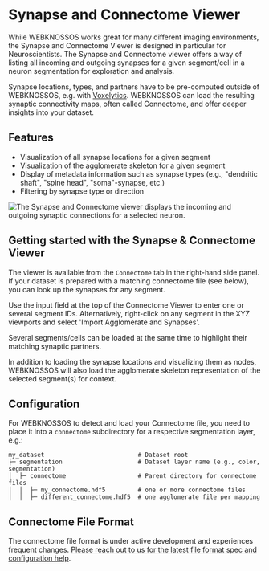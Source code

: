 # Synapse and Connectome Viewer

While WEBKNOSSOS works great for many different imaging environments, the Synapse and Connectome Viewer is designed in particular for Neuroscientists. The Synapse and Connectome viewer offers a way of listing all incoming and outgoing synapses for a given segment/cell in a neuron segmentation for exploration and analysis. 

Synapse locations, types, and partners have to be pre-computed outside of WEBKNOSSOS, e.g. with [Voxelytics](https://voxelytics.com). WEBKNOSSOS can load the resulting synaptic connectivity maps, often called Connectome, and offer deeper insights into your dataset.

## Features

- Visualization of all synapse locations for a given segment
- Visualization of the agglomerate skeleton for a given segment
- Display of metadata information such as synapse types (e.g., "dendritic shaft", "spine head", "soma"-synapse, etc.)
- Filtering by synapse type or direction 

![The Synapse and Connectome viewer displays the incoming and outgoing synaptic connections for a selected neuron.](../images/connectome_viewer.jpeg)

## Getting started with the Synapse & Connectome Viewer

The viewer is available from the `Connectome` tab in the right-hand side panel. If your dataset is prepared with a matching connectome file (see below), you can look up the synapses for any segment.

Use the input field at the top of the Connectome Viewer to enter one or several segment IDs. Alternatively, right-click on any segment in the XYZ viewports and select 'Import Agglomerate and Synapses'.

Several segments/cells can be loaded at the same time to highlight their matching synaptic partners.

In addition to loading the synapse locations and visualizing them as nodes, WEBKNOSSOS will also load the agglomerate skeleton representation of the selected segment(s) for context.

## Configuration
For WEBKNOSSOS to detect and load your Connectome file, you need to place it into a `connectome` subdirectory for a respective segmentation layer, e.g.:

```
my_dataset                          # Dataset root
├─ segmentation                     # Dataset layer name (e.g., color, segmentation)
│  ├─ connectome                    # Parent directory for connectome files
│  │  ├─ my_connectome.hdf5         # one or more connectome files
│  │  ├─ different_connectome.hdf5  # one agglomerate file per mapping
```


## Connectome File Format
The connectome file format is under active development and experiences frequent changes. [Please reach out to us for the latest file format spec and configuration help](mailto://hello@webknossos.org).
